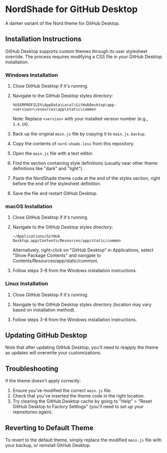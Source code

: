 # NordShade for GitHub Desktop

A darker variant of the Nord theme for GitHub Desktop.

## Installation Instructions

GitHub Desktop supports custom themes through its user stylesheet override. The process requires modifying a CSS file in your GitHub Desktop installation.

### Windows Installation

1. Close GitHub Desktop if it's running.

2. Navigate to the GitHub Desktop styles directory:

   ```
   %USERPROFILE%\AppData\Local\GitHubDesktop\app-<version>\resources\app\static\common
   ```

   Note: Replace `<version>` with your installed version number (e.g., `3.4.19`).

3. Back up the original `main.js` file by copying it to `main.js.backup`.

4. Copy the contents of `nord-shade.less` from this repository.

5. Open the `main.js` file with a text editor.

6. Find the section containing style definitions (usually near other theme definitions like "dark" and "light").

7. Paste the NordShade theme code at the end of the styles section, right before the end of the stylesheet definition.

8. Save the file and restart GitHub Desktop.

### macOS Installation

1. Close GitHub Desktop if it's running.

2. Navigate to the GitHub Desktop styles directory:

   ```
   ~/Applications/GitHub Desktop.app/Contents/Resources/app/static/common
   ```

   Alternatively, right-click on "GitHub Desktop" in Applications, select "Show Package Contents" and navigate to Contents/Resources/app/static/common.

3. Follow steps 3-8 from the Windows installation instructions.

### Linux Installation

1. Close GitHub Desktop if it's running.

2. Navigate to the GitHub Desktop styles directory (location may vary based on installation method).

3. Follow steps 3-8 from the Windows installation instructions.

## Updating GitHub Desktop

Note that after updating GitHub Desktop, you'll need to reapply the theme as updates will overwrite your customizations.

## Troubleshooting

If the theme doesn't apply correctly:

1. Ensure you've modified the correct `main.js` file.
2. Check that you've inserted the theme code in the right location.
3. Try clearing the GitHub Desktop cache by going to "Help" > "Reset GitHub Desktop to Factory Settings" (you'll need to set up your repositories again).

## Reverting to Default Theme

To revert to the default theme, simply replace the modified `main.js` file with your backup, or reinstall GitHub Desktop.
